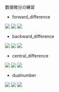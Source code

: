数値微分の練習

* forward_difference
<img src="https://latex.codecogs.com/gif.latex?f'(x)&space;\approx&space;\frac{f(x&plus;h)-f(x)}{h}" />
<img src="https://latex.codecogs.com/gif.latex?h=2^{n},2^{n-1},2^{n-2},2^{n-3},\dots,2^{n-52}" />
<img src="https://latex.codecogs.com/gif.latex?n=\lfloor\log_2|x|\rfloor" />

* backward_difference
<img src="https://latex.codecogs.com/gif.latex?f'(x)&space;\approx&space;\frac{f(x)-f(x-h)}{h}" />
<img src="https://latex.codecogs.com/gif.latex?h=2^{n},2^{n-1},2^{n-2},2^{n-3},\dots,2^{n-52}" />
<img src="https://latex.codecogs.com/gif.latex?n=\lfloor\log_2|x|\rfloor" />

* central_difference
<img src="https://latex.codecogs.com/gif.latex?f'(x)&space;\approx&space;\frac{f(x&plus;h)-f(x-h)}{2h}" />
<img src="https://latex.codecogs.com/gif.latex?h=2^{n},2^{n-1},2^{n-2},2^{n-3},\dots,2^{n-52}" />
<img src="https://latex.codecogs.com/gif.latex?n=\lfloor\log_2|x|\rfloor" />

* dualnumber
<img src="https://latex.codecogs.com/gif.latex?f(x&plus;\epsilon)=\begin{pmatrix}&space;f(x)&space;&&space;f'(x)\\&space;0&space;&&space;f(x)&space;\end{pmatrix}" />
<img src="https://latex.codecogs.com/gif.latex?\epsilon=\begin{pmatrix}&space;0&space;&&space;1\\&space;0&space;&&space;0&space;\end{pmatrix}\neq\begin{pmatrix}&space;0&space;&&space;0\\&space;0&space;&&space;0&space;\end{pmatrix}" />
<img src="https://latex.codecogs.com/gif.latex?\epsilon^2=\begin{pmatrix}&space;0&space;&&space;0\\&space;0&space;&&space;0&space;\end{pmatrix}" />
